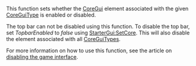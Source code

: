 This function sets whether the [CoreGui](https://developer.roblox.com/en-us/api-reference/class/CoreGui) element associated with the given [CoreGuiType](https://developer.roblox.com/en-us/api-reference/enum/CoreGuiType) is enabled or disabled.

The top bar can not be disabled using this function. To disable the top bar, set _TopbarEnabled_ to _false_ using [StarterGui:SetCore](https://developer.roblox.com/en-us/api-reference/function/StarterGui/SetCore). This will also disable the element associated with all [CoreGuiTypes](https://developer.roblox.com/en-us/api-reference/enum/CoreGuiType).

For more information on how to use this function, see the article on [disabling the game interface](https://developer.roblox.com/en-us/articles/Disabling-Parts-of-Game-Interface).